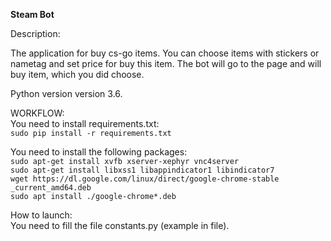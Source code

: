 **Steam Bot**

Description:

The application for buy cs-go items. You can choose items with stickers
or nametag and set price for buy this item. The bot will go to the page
and will buy item, which you did choose.

Python version version 3.6.

WORKFLOW:  
You need to install requirements.txt:   
`sudo pip install -r requirements.txt`   

You need to install the following packages:  
`sudo apt-get install xvfb xserver-xephyr vnc4server`   
`sudo apt-get install libxss1 libappindicator1 libindicator7`   
`wget https://dl.google.com/linux/direct/google-chrome-stable
_current_amd64.deb`    
`sudo apt install ./google-chrome*.deb`



How to launch:  
You need to fill the file constants.py (example in file). 
